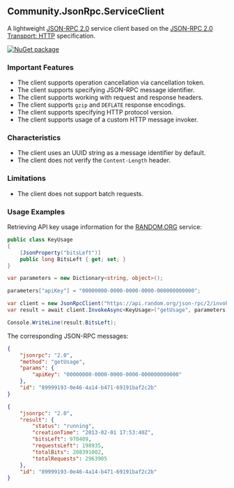 ## Community.JsonRpc.ServiceClient

A lightweight [JSON-RPC 2.0](http://www.jsonrpc.org/specification) service client based on the [JSON-RPC 2.0 Transport: HTTP](https://www.simple-is-better.org/json-rpc/transport_http.html) specification.

[![NuGet package](https://img.shields.io/nuget/v/Community.JsonRpc.ServiceClient.svg?style=flat-square)](https://www.nuget.org/packages/Community.JsonRpc.ServiceClient)

### Important Features

- The client supports operation cancellation via cancellation token.
- The client supports specifying JSON-RPC message identifier.
- The client supports working with request and response headers.
- The client supports `gzip` and `DEFLATE` response encodings.
- The client supports specifying HTTP protocol version.
- The client supports usage of a custom HTTP message invoker.

### Characteristics

- The client uses an UUID string as a message identifier by default.
- The client does not verify the `Content-Length` header.

### Limitations

- The client does not support batch requests.

### Usage Examples

Retrieving API key usage information for the [RANDOM.ORG](https://api.random.org/json-rpc/2) service:
```cs
public class KeyUsage
{
    [JsonProperty("bitsLeft")]
    public long BitsLeft { get; set; }
}
```
```cs
var parameters = new Dictionary<string, object>();

parameters["apiKey"] = "00000000-0000-0000-0000-000000000000";

var client = new JsonRpcClient("https://api.random.org/json-rpc/2/invoke");
var result = await client.InvokeAsync<KeyUsage>("getUsage", parameters);

Console.WriteLine(result.BitsLeft);
```
The corresponding JSON-RPC messages:
```json
{
    "jsonrpc": "2.0",
    "method": "getUsage",
    "params": {
        "apiKey": "00000000-0000-0000-0000-000000000000"
    },
    "id": "89999193-0e46-4a14-b471-69191baf2c2b"
}
```
```json
{
    "jsonrpc": "2.0",
    "result": {
        "status": "running",
        "creationTime": "2013-02-01 17:53:40Z",
        "bitsLeft": 970409,
        "requestsLeft": 198935,
        "totalBits": 208391002,
        "totalRequests": 2963905
    },
    "id": "89999193-0e46-4a14-b471-69191baf2c2b"
}
```